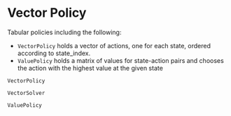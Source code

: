 # Vector Policy


Tabular policies including the following:

- `VectorPolicy` holds a vector of actions, one for each state, ordered according to state_index.
-  `ValuePolicy` holds a matrix of values for state-action pairs and chooses the action with the highest value at the given state


```@docs
VectorPolicy 
``` 

```@docs
VectorSolver
```

```@docs
ValuePolicy
```